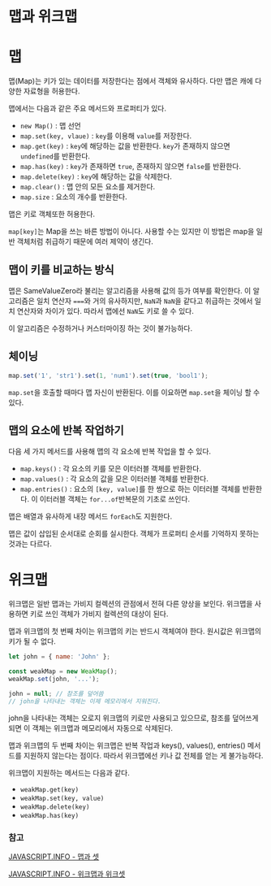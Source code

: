 # 맵과 위크맵

# 맵

맵(Map)는 키가 있는 데이터를 저장한다는 점에서 객체와 유사하다. 다만 맵은 캐에 다양한 자료형을 허용한다.

맵에서는 다음과 같은 주요 메서드와 프로퍼티가 있다.

- `new Map()` : 맵 선언
- `map.set(key, vlaue)` : `key`를 이용해 `value`를 저장한다.
- `map.get(key)` : `key`에 해당하는 값을 반환한다. `key`가 존재하지 않으면 `undefined`를 반환한다.
- `map.has(key)` : `key`가 존재하면 `true`, 존재하지 않으면 `false`를 반환한다.
- `map.delete(key)` : `key`에 해당하는 값을 삭제한다.
- `map.clear()` : 맵 안의 모든 요소를 제거한다.
- `map.size` : 요소의 개수를 반환한다.

맵은 키로 객체또한 허용한다.

`map[key]`는 Map을 쓰는 바른 방법이 아니다. 사용할 수는 있지만 이 방법은 map을 일반 객체처럼 취급하기 때문에 여러 제약이 생긴다.

## 맵이 키를 비교하는 방식

맵은 SameValueZero라 불리는 알고리즘을 사용해 값의 등가 여부를 확인한다. 이 알고리즘은 일치 연산자 `===`와 거의 유사하지만, `NaN`과 `NaN`을 같다고 취급하는 것에서 일치 연산자와 차이가 있다. 따라서 맵에선 `NaN`도 키로 쓸 수 있다.

이 알고리즘은 수정하거나 커스터마이징 하는 것이 불가능하다.

## 체이닝

```jsx
map.set('1', 'str1').set(1, 'num1').set(true, 'bool1');
```

`map.set`을 호출할 때마다 맵 자신이 반환된다. 이를 이요하면 `map.set`을 체이닝 할 수 있다.

## 맵의 요소에 반복 작업하기

다음 세 가지 메서드를 사용해 맵의 각 요소에 반복 작업을 할 수 있다.

- `map.keys()` : 각 요소의 키를 모은 이터러블 객체를 반환한다.
- `map.values()` : 각 요소의 값을 모은 이터러블 객체를 반환한다.
- `map.entries()` : 요소의 `[key, value]`를 한 쌍으로 하는 이터러블 객체를 반환한다. 이 이터러블 객체는 `for...of`반복문의 기초로 쓰인다.

맵은 배열과 유사하게 내장 메서드 `forEach`도 지원한다.

맵은 값이 삽입된 순서대로 순회를 실시한다. 객체가 프로퍼티 순서를 기억하지 못하는 것과는 다르다.

# 위크맵

위크맵은 일반 맵과는 가비지 컬렉션의 관점에서 전혀 다른 양상을 보인다. 위크맵을 사용하면 키로 쓰인 객체가 가비지 컬렉션의 대상이 된다.

맵과 위크맵의 첫 번째 차이는 위크맵의 키는 반드시 객체여야 한다. 원시값은 위크맵의 키가 될 수 없다.

```jsx
let john = { name: 'John' };

const weakMap = new WeakMap();
weakMap.set(john, '...');

john = null; // 참조를 덮어씀
// john을 나타내는 객체는 이제 메모리에서 지워진다.
```

john을 나타내는 객체는 오로지 위크맵의 키로만 사용되고 있으므로, 참조를 덮어쓰게 되면 이 객체는 위크맵과 메모리에서 자동으로 삭제된다.

맵과 위크맵의 두 번째 차이는 위크맵은 반복 작업과 keys(), values(), entries() 메서드를 지원하지 않는다는 점이다. 따라서 위크맵에선 키나 값 전체를 얻는 게 불가능하다.

위크맵이 지원하는 메서드는 다음과 같다.

- `weakMap.get(key)`
- `weakMap.set(key, value)`
- `weakMap.delete(key)`
- `weakMap.has(key)`

### 참고

[JAVASCRIPT.INFO - 맵과 셋](https://ko.javascript.info/map-set)

[JAVASCRIPT.INFO - 위크맵과 위크셋](https://ko.javascript.info/weakmap-weakset)